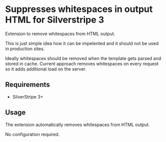 # Suppresses whitespaces in output HTML for Silverstripe 3
Extension to remove whitespaces from HTML output.

This is just simple idea how it can be impelented and it should not be used in production sites.

Ideally whitespaces should be removed when the template gets parsed and stored in cache.
Current approach removes whitespaces on every request so it adds additional load on the server.

## Requirements
* SilverStripe 3+

## Usage
The extension automatically removes whitespaces from HTML output.

No configuration required.